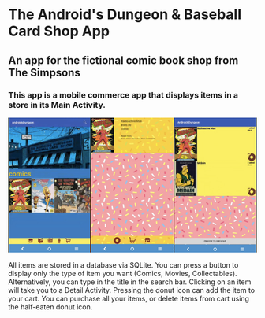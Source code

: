 # The Android's Dungeon & Baseball Card Shop App
<h2>An app for the fictional comic book shop from The Simpsons</h2>
<h3>This app is a mobile commerce app that displays items in a store in its Main Activity.</h3>

![Alt text](new_pics/simpsons_app_pics_2.jpg)

<p>
All items are stored in a database via SQLite. You can press a button to display only the type of item you want (Comics, Movies, Collectables). Alternatively, you can type in the title in the search bar. Clicking on an item will take you to a Detail Activity. Pressing the donut icon can add the item to your cart. You can purchase all your items, or delete items from cart using the half-eaten donut icon.
</p>

